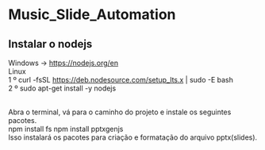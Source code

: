 # Music_Slide_Automation

## Instalar o nodejs 
Windows -> https://nodejs.org/en<br>
Linux <br>
1 º curl -fsSL https://deb.nodesource.com/setup_lts.x | sudo -E bash<br>
2 º sudo apt-get install -y nodejs<br><br>

Abra o terminal, vá para o caminho do projeto e instale os seguintes pacotes.<br>
npm install fs
npm install pptxgenjs
<br>
Isso instalará os pacotes para criação e formatação do arquivo pptx(slides).
